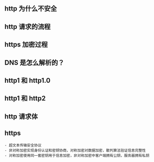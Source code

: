 <!--
 * @file: description
 * @author: zhongconghai
 * @Date: 2020-12-02 11:04:43
 * @LastEditors: zch1999
 * @LastEditTime: 2021-03-01 13:16:58
 -->

## http 为什么不安全

## http 请求的流程

## https 加密过程

## DNS 是怎么解析的？

## http1 和 http1.0

## http1 和 http2

## http 请求体

## https

    - 超文本传输安全协议
    - 非对称加密实现身份认证和密钥协商，对称加密对数据加密，散列算法验证信息完整性
    - 对称加密使用同一套密钥用于信息加密，非对称加密中客户端拥有公钥，服务器拥有私钥
